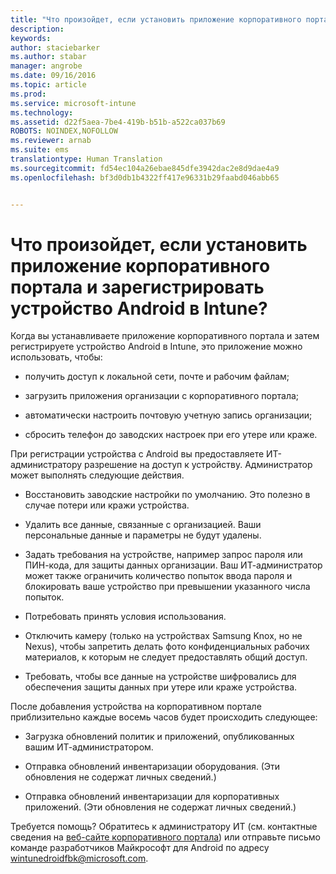 ```yaml
---
title: "Что произойдет, если установить приложение корпоративного портала и зарегистрировать устройство Android в Intune? | Microsoft Intune"
description: 
keywords: 
author: staciebarker
ms.author: stabar
manager: angrobe
ms.date: 09/16/2016
ms.topic: article
ms.prod: 
ms.service: microsoft-intune
ms.technology: 
ms.assetid: d22f5aea-7be4-419b-b51b-a522ca037b69
ROBOTS: NOINDEX,NOFOLLOW
ms.reviewer: arnab
ms.suite: ems
translationtype: Human Translation
ms.sourcegitcommit: fd54ec104a26ebae845dfe3942dac2e8d9dae4a9
ms.openlocfilehash: bf3d0db1b4322ff417e96331b29faabd046abb65


---
```



# Что произойдет, если установить приложение корпоративного портала и зарегистрировать устройство Android в Intune?

Когда вы устанавливаете приложение корпоративного портала и затем регистрируете устройство Android в Intune, это приложение можно использовать, чтобы:

-   получить доступ к локальной сети, почте и рабочим файлам;

-   загрузить приложения организации с корпоративного портала;

-   автоматически настроить почтовую учетную запись организации;

-   сбросить телефон до заводских настроек при его утере или краже.

При регистрации устройства с Android вы предоставляете ИТ-администратору разрешение на доступ к устройству. Администратор может выполнять следующие действия.

-   Восстановить заводские настройки по умолчанию. Это полезно в случае потери или кражи устройства.

-   Удалить все данные, связанные с организацией. Ваши персональные данные и параметры не будут удалены.

-   Задать требования на устройстве, например запрос пароля или ПИН-кода, для защиты данных организации. Ваш ИТ-администратор может также ограничить количество попыток ввода пароля и блокировать ваше устройство при превышении указанного числа попыток.

-   Потребовать принять условия использования.

-   Отключить камеру (только на устройствах Samsung Knox, но не Nexus), чтобы запретить делать фото конфиденциальных рабочих материалов, к которым не следует предоставлять общий доступ.

-   Требовать, чтобы все данные на устройстве шифровались для обеспечения защиты данных при утере или краже устройства.

После добавления устройства на корпоративном портале приблизительно каждые восемь часов будет происходить следующее:

-   Загрузка обновлений политик и приложений, опубликованных вашим ИТ-администратором.

-   Отправка обновлений инвентаризации оборудования. (Эти обновления не содержат личных сведений.)

-   Отправка обновлений инвентаризации для корпоративных приложений. (Эти обновления не содержат личных сведений.)

Требуется помощь? Обратитесь к администратору ИТ (см. контактные сведения на [веб-сайте корпоративного портала](http://portal.manage.microsoft.com)) или отправьте письмо команде разработчиков Майкрософт для Android по адресу wintunedroidfbk@microsoft.com.



<!--HONumber=Oct16_HO2-->


